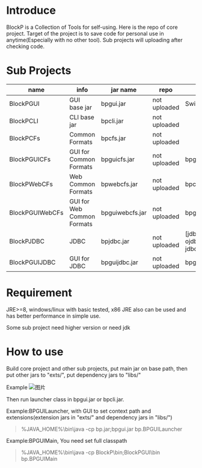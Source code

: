 # Introduce
BlockP is a Collection of Tools for self-using. Here is the repo of core project. Target of the project is to save code for personal use in anytime(Especially with no other tool).
Sub projects will uploading after checking code.

# Sub Projects
|name|info|jar name|repo|requirement
|----|----|----|----|----|
|BlockPGUI|GUI base jar|bpgui.jar|not uploaded|Swing
|BlockPCLI|CLI base jar|bpcli.jar|not uploaded|
|BlockPCFs|Common Formats|bpcfs.jar|not uploaded|
|BlockPGUICFs|GUI for Common Formats|bpguicfs.jar|not uploaded|bpgui+bpcfs
|BlockPWebCFs|Web Common Formats|bpwebcfs.jar|not uploaded|bpcfs
|BlockPGUIWebCFs|GUI for Web Common Formats|bpguiwebcfs.jar|not uploaded|bpgui+bpcfs
|BlockPJDBC|JDBC|bpjdbc.jar|not uploaded|[jdbc drivers default load ojdbc8.jar+postgresql.jar+sqlite-jdbc.jar in "libs/"]
|BlockPGUIJDBC|GUI for JDBC|bpguijdbc.jar|not uploaded|bpgui+bpjdbc

# Requirement
JRE>=8, windows/linux with basic tested, x86 JRE also can be used and has better performance in simple use.

Some sub project need higher version or need jdk

# How to use
Build core project and other sub projects, put main jar on base path, then put other jars to "exts/", put dependency jars to "libs/"  

Example
![图片](https://github.com/user-attachments/assets/afead8ee-6fc5-47ca-9647-577fdd68e234)

Then run launcher class in bpgui.jar or bpcli.jar. 

Example:BPGUILauncher, with GUI to set context path and extensions(extension jars in "exts/" and dependency jars in "libs/")
> %JAVA_HOME%\bin\java -cp bp.jar;bpgui.jar bp.BPGUILauncher

Example:BPGUIMain, You need set full classpath
> %JAVA_HOME%\bin\java -cp BlockP\bin;BlockPGUI\bin bp.BPGUIMain

